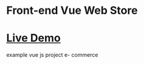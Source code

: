 # Front-end Vue Web Store

# [Live Demo](https://spanuc.github.io/Shopping-Website/)

example vue js project e- commerce 
